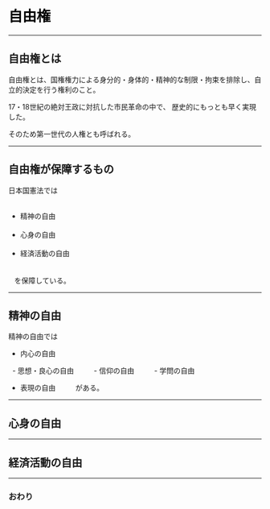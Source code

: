 # <span style="color: Black; ">自由権</span>

---
## 自由権とは

自由権とは、国権権力による身分的・身体的・精神的な制限・拘束を排除し、自立的決定を行う権利のこと。

17・18世紀の絶対王政に対抗した市民革命の中で、 歴史的にもっとも早く実現した。

そのため第一世代の人権とも呼ばれる。

---
## 自由権が保障するもの

 日本国憲法では
   <ul>
   <li>精神の自由</li>
   <li>心身の自由</li>
   <li>経済活動の自由</li>　
   </ul>
    を保障している。

---
## 精神の自由

精神の自由では

- 内心の自由

    - 思想・良心の自由　　
    - 信仰の自由　　
    - 学問の自由
    
- 表現の自由　　
  
がある。


---
## 心身の自由





---
## 経済活動の自由







---
### おわり
